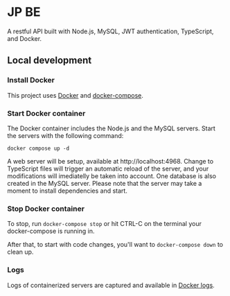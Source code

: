 # JP BE
A restful API built with Node.js, MySQL, JWT authentication, TypeScript, and Docker.

## Local development

### Install Docker
This project uses [Docker](https://docs.docker.com/engine/install/) and [docker-compose](https://docs.docker.com/compose/).

### Start Docker container
The Docker container includes the Node.js and the MySQL servers. Start the servers with the following command:

```shell
docker compose up -d
```

A web server will be setup, available at http://localhost:4968. Change to TypeScript files will trigger an automatic reload of the server, and your modifications will imediatelly be taken into account. One database is also created in the MySQL server. Please note that the server may take a moment to install dependencies and start.

### Stop Docker container
To stop, run `docker-compose stop` or hit CTRL-C on the terminal your docker-compose is running in.

After that, to start with code changes, you'll want to `docker-compose down`
to clean up.

### Logs
Logs of containerized servers are captured and available in [Docker logs](https://docs.docker.com/config/containers/logging/).
